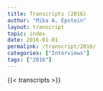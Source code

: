 ```yaml
---
title: Transcripts (2016)
author: "Mika A. Epstein"
layout: transcript
topic: index
date: 2016-01-01
permalink: /transcript/2016/
categories: ["Interviews"]
tags: ["2016"]
---
```


{{< transcripts >}}